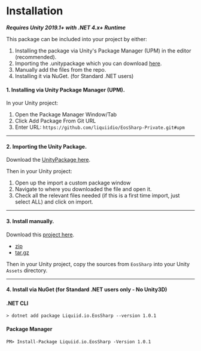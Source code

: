 # Installation

_**Requires Unity 2019.1+ with .NET 4.x+ Runtime**_

This package can be included into your project by either:

1. Installing the package via Unity's Package Manager (UPM) in the editor (recommended).
2. Importing the .unitypackage which you can download [here](https://github.com/liquiidio/EosSharp-Private/releases/latest/download/eossharp.unitypackage). 
3. Manually add the files from the repo.
4. Installing it via NuGet. (for Standard .NET users)

#### 1. Installing via Unity Package Manager (UPM).

In your Unity project:

1. Open the Package Manager Window/Tab
2. Click Add Package From Git URL
3. Enter URL: `https://github.com/liquiidio/EosSharp-Private.git#upm` 

***

#### 2. Importing the Unity Package.

Download the [UnityPackage here](https://github.com/liquiidio/EosSharp-Private/releases/latest/download/eossharp.unitypackage). 

Then in your Unity project:

1. Open up the import a custom package window
2. Navigate to where you downloaded the file and open it.
3. Check all the relevant files needed (if this is a first time import, just select ALL) and click on import.

***

#### 3. Install manually.

Download this [project here](https://github.com/liquiidio/EosSharp-Private/releases/latest).

  * [zip](https://github.com/liquiidio/EosSharp-Private/archive/refs/tags/1.0.8.7.zip) 
  * [tar.gz](https://github.com/liquiidio/EosSharp-Private/archive/refs/tags/1.0.8.7.tar.gz) 

Then in your Unity project, copy the sources from `EosSharp` into your Unity `Assets` directory.

***

#### 4. Install via NuGet (for Standard .NET users only - No Unity3D)

#### .NET CLI

`> dotnet add package Liquiid.io.EosSharp --version 1.0.1`

#### Package Manager

`PM> Install-Package Liquiid.io.EosSharp -Version 1.0.1`
